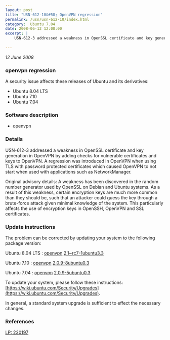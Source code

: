 ```yaml
---
layout: post
title: "USN-612-10&#58; OpenVPN regression"
permalink: /usn/usn-612-10/index.html
category:  Ubuntu 7.04
date: 2008-06-12 12:00:00
excerpt: |
    USN-612-3 addressed a weakness in OpenSSL certificate and key generation in OpenVPN by adding checks for vulnerable certificates and keys to OpenVPN. A regression was introduced in OpenVPN when using TLS with password protected certificates which caused OpenVPN to not start when used with applications such as NetworkManager.
    
--- 
```

 
 

*12 June 2008*

### openvpn regression

A security issue affects these releases of Ubuntu and its derivatives:

* Ubuntu 8.04 LTS
* Ubuntu 7.10
* Ubuntu 7.04

### Software description

* openvpn 

### Details

USN-612-3 addressed a weakness in OpenSSL certificate and key generation in OpenVPN by adding checks for vulnerable certificates and keys to OpenVPN. A regression was introduced in OpenVPN when using TLS with password protected certificates which caused OpenVPN to not start when used with applications such as NetworkManager.

Original advisory details: A weakness has been discovered in the random number generator used by OpenSSL on Debian and Ubuntu systems. As a result of this weakness, certain encryption keys are much more common than they should be, such that an attacker could guess the key through a brute-force attack given minimal knowledge of the system. This particularly affects the use of encryption keys in OpenSSH, OpenVPN and SSL certificates. 

### Update instructions

The problem can be corrected by updating your system to the following package version:

Ubuntu 8.04 LTS
 : [openvpn](https://launchpad.net/ubuntu/+source/openvpn) <span> [2.1~rc7-1ubuntu3.3](https://launchpad.net/ubuntu/+source/openvpn/2.1~rc7-1ubuntu3.3) </span> 

Ubuntu 7.10
 : [openvpn](https://launchpad.net/ubuntu/+source/openvpn) <span> [2.0.9-8ubuntu0.3](https://launchpad.net/ubuntu/+source/openvpn/2.0.9-8ubuntu0.3) </span> 

Ubuntu 7.04
 : [openvpn](https://launchpad.net/ubuntu/+source/openvpn) <span> [2.0.9-5ubuntu0.3](https://launchpad.net/ubuntu/+source/openvpn/2.0.9-5ubuntu0.3) </span> 

To update your system, please follow these instructions: [https://wiki.ubuntu.com/Security/Upgrades](https://wiki.ubuntu.com/Security/Upgrades).

In general, a standard system upgrade is sufficient to effect the necessary changes. 

### References

 
 [LP: 230197](https://launchpad.net/bugs/230197)
 

